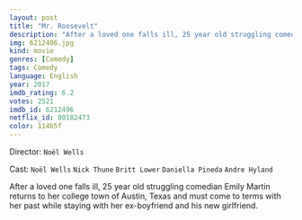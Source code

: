 ```yaml
---
layout: post
title: "Mr. Roosevelt"
description: "After a loved one falls ill, 25 year old struggling comedian Emily Martin returns to her college town of Austin, Texas and must come to terms with her past while staying with her ex-boyfriend and his new girlfriend..."
img: 6212496.jpg
kind: movie
genres: [Comedy]
tags: Comedy 
language: English
year: 2017
imdb_rating: 6.2
votes: 2521
imdb_id: 6212496
netflix_id: 80182473
color: 114b5f
---
```

Director: `Noël Wells`  

Cast: `Noël Wells` `Nick Thune` `Britt Lower` `Daniella Pineda` `Andre Hyland` 

After a loved one falls ill, 25 year old struggling comedian Emily Martin returns to her college town of Austin, Texas and must come to terms with her past while staying with her ex-boyfriend and his new girlfriend.